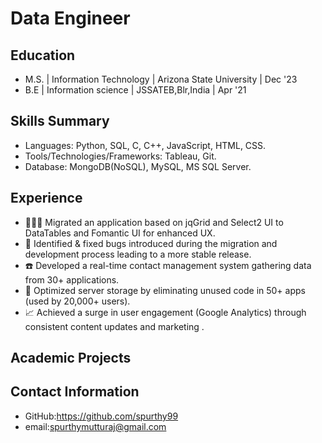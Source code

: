 # Data Engineer

## Education
- M.S. | Information Technology | Arizona State University |  Dec '23
- B.E  | Information science    | JSSATEB,Blr,India        |  Apr '21 

## Skills Summary
- Languages: Python, SQL, C, C++, JavaScript, HTML, CSS.
- Tools/Technologies/Frameworks: Tableau, Git.
- Database: MongoDB(NoSQL), MySQL, MS SQL Server.


## Experience
- 👩🏻‍💻 Migrated an application based on jqGrid and Select2 UI to DataTables and Fomantic UI for enhanced UX.
- 👾 Identified & fixed bugs introduced during the migration and development process leading to a more stable release.
- ☎️ Developed a real-time contact management system gathering data from 30+ applications.
- 📀 Optimized server storage by eliminating unused code in 50+ apps (used by 20,000+ users).
- 📈 Achieved a surge in user engagement (Google Analytics) through consistent content updates and marketing .

## Academic Projects

## Contact Information
- GitHub:https://github.com/spurthy99
- email:spurthymutturaj@gmail.com

